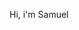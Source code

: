 Hi, i'm Samuel

<!---
SamDoing/SamDoing is a ✨ special ✨ repository because its `README.md` (this file) appears on your GitHub profile.
You can click the Preview link to take a look at your changes.
--->
